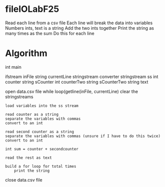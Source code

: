 # fileIOLabF25

Read each line from a csv file
Each line will break the data into variables
Numbers ints, text is a string
Add the two ints together 
Print the string as many times as the sum
Do this for each line

# Algorithm

int main

ifstream inFile
string currentLine
stringstream converter
stringstream ss
int counter
string sCounter
int counterTwo
string sCounterTwo
string text

open data.csv file
while loop(getline(inFile, currentLine)
    clear the stringstreams
    
    load variables into the ss stream

    read counter as a string
    separate the variables with commas
    convert to an int

    read second counter as a string
    separate the variables with commas (unsure if I have to do this twice)
    convert to an int

    int sum = counter + secondcounter
    
    read the rest as text

    build a for loop for total times
        print the string    
    
close data.csv file
